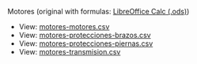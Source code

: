 Motores (original with formulas: [LibreOffice Calc (.ods)](assets/src/motores.ods))
- View: [motores-motores.csv](assets/motores-motores.csv)
- View: [motores-protecciones-brazos.csv](assets/motores-protecciones-brazos.csv)
- View: [motores-protecciones-piernas.csv](assets/motores-protecciones-piernas.csv)
- View: [motores-transmision.csv](assets/motores-transmision.csv)
